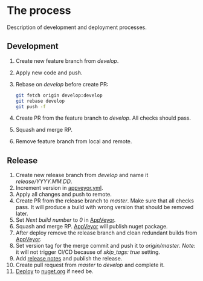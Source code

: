 # The process

Description of development and deployment processes.

## Development

1. Create new feature branch from *develop*.
1. Apply new code and push.
1. Rebase on *develop* before create PR:

   ``` bash
   git fetch origin develop:develop
   git rebase develop
   git push -f
   ```

1. Create PR from the feature branch to *develop*. All checks should pass.
1. Squash and merge RP.
1. Remove feature branch from local and remote.

## Release

1. Create new release branch from *develop* and name it *release/YYYY.MM.DD*.
1. Increment version in [appveyor.yml](./appveyor.yml).
1. Apply all changes and push to remote.
1. Create PR from the release branch to *master*. Make sure that all checks pass. It will produce a build with wrong version that should be removed later.
1. Set *Next build number* to *0* in [AppVeyor](https://ci.appveyor.com/project/sgaliamov/scurry/settings).
1. Squash and merge RP. [AppVeyor](https://ci.appveyor.com/project/sgaliamov/scurry/deployments) will publish nuget package.
1. After deploy remove the release branch and clean redundant builds from [AppVeyor](https://ci.appveyor.com/project/sgaliamov/scurry/history).
1. Set version tag for the merge commit and push it to *origin/master*. *Note*: it will not trigger CI/CD because of *skip_tags: true* setting.
1. Add [release notes](https://github.com/sgaliamov/scurry/tags) and publish the release.
1. Create pull request from *master* to *develop* and complete it.
1. [Deploy](https://ci.appveyor.com/environment/40781/deployments/new) to [nuget.org](https://nuget.org) if need be.
